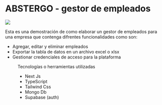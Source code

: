 <h1>ABSTERGO - gestor de empleados</h1>
<image src='/public/abstergoLogo.png' />
<p>Esta es una demostración de como elaborar un gestor de empleados para una empresa que contenga difrentes funcionalidades como son:</p>
<ul>
<li>Agregar, editar y eliminar empleados</li>
<li>Exportar la tabla de datos en un archivo excel o xlsx</li>
<li>Gestionar credenciales de acceso para la plataforma</li>
</ul>
<figure>
    <figcaption>Tecnologías o herramientas utilizadas</figcaption>
    <ul>
        <li>Next Js</li>
        <li>TypeScript</li>
        <li>Tailwind Css</li>
        <li>Mongo Db</li>
        <li>Supabase (auth)</li>
    </ul>
</figure>